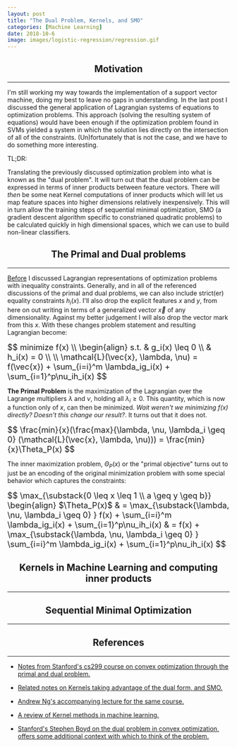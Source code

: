 ```yaml
---
layout: post
title: "The Dual Problem, Kernels, and SMO"
categories: [Machine Learning]
date: 2018-10-6
image: images/logistic-regression/regression.gif
---
```


<script type="text/x-mathjax-config">
MathJax.Hub.Config({
  CommonHTML: { scale: 150 },
  tex2jax: {inlineMath: [['$','$'], ['\\(','\\)']]}
});
</script>
<script type="text/javascript" async
src="https://cdnjs.cloudflare.com/ajax/libs/mathjax/2.7.0/MathJax.js?config=TeX-AMS-MML_HTMLorMML" type="text/javascript"></script>

<h2 align="center">Motivation</h2><hr>

I'm still working my way towards the implementation of a support vector machine, doing my best to leave no gaps in understanding. In the last post I discussed the general application of Lagrangian systems of equations to optimization problems. This approach (solving the resulting system of equations) would have been enough if the optimization problem found in SVMs yielded a system in which the solution lies directly on the intersection of all of the constraints. (Un)fortunately that is not the case, and we have to do something more interesting.

TL;DR:

Translating the previously discussed optimization problem into what is known as the "dual problem". It will turn out that the dual problem can be expressed in terms of inner products between feature vectors. There will *then* be some neat Kernel computations of inner products which will let us map feature spaces into higher dimensions relatively inexpensively. This will in turn allow the training steps of sequential minimal optimization, SMO (a gradient descent algorithm specific to constrianed quadratic problems) to be calculated quickly in high dimensional spaces, which we can use to build non-linear classifiers.

<h2 align="center">The Primal and Dual problems</h2><hr>

[Before](https://kyle-lewis.github.io/machine%20learning/2018/09/15/Constrained-Maximization-and-Lagrange-Multipliers.html) I discussed Lagrangian representations of optimization problems with inequality constraints. Generally, and in all of the referenced discussions of the primal and dual problems, we can also include strict(er) equality constraints $h_i(x)$. I'll also drop the explicit features $x$ and $y$, from here on out writing in terms of a generalized vector $\vec{x}$ of any dimensionality. Against my better judgement I will also drop the vector mark from this $x$. With these changes problem statement and resulting Lagrangian become:

<div style="font-size: 130%;">
	$$ 
	minimize f(x) \\
	\begin{align}
	s.t. & g_i(x) \leq 0 \\
	& h_i(x) = 0 \\
	\\
	\mathcal{L}(\vec{x}, \lambda, \nu) = f(\vec{x}) + \sum_{i=i}^m \lambda_ig_i(x) + \sum_{i=1}^p\nu_ih_i(x)
	$$
</div>

**The Primal Problem** is the maximization of the Lagrangian over the Lagrange multipliers $\lambda$ and $\nu$, holding all $\lambda_i \geq 0$. This quantity, which is now a function only of $x$, can then be minimized. *Wait weren't we minimizing f(x) directly? Doesn't this change our result?*. It turns out that it does not.

<div style="font-size: 130%;">
	$$ 
	\frac{min}{x}(\frac{max}{\lambda, \nu, \lambda_i \geq 0} (\mathcal{L}(\vec{x}, \lambda, \nu))) = \frac{min}{x}\Theta_P(x)
	$$
</div>

The inner maximization problem, $\Theta_P(x)$ or the "primal objective" turns out to just be an encoding of the original minimization problem with some special behavior which captures the constraints:

<div style="font-size: 130%;">
	$$ 
	\max_{\substack{0 \leq x \leq 1 \\ a \geq y \geq b}}
	\begin{align}
	$\Theta_P(x)$ & = \max_{\substack{\lambda, \nu, \lambda_i \geq 0} } f(x) + \sum_{i=i}^m \lambda_ig_i(x) + \sum_{i=1}^p\nu_ih_i(x)
	& = f(x) + \max_{\substack{\lambda, \nu, \lambda_i \geq 0} } \sum_{i=i}^m \lambda_ig_i(x) + \sum_{i=1}^p\nu_ih_i(x)
	$$
</div>




<h2 align="center">Kernels in Machine Learning and computing inner products</h2><hr>


<h2 align="center">Sequential Minimal Optimization</h2><hr>


<h2 align="center">References</h2><hr>

- <a href="http://cs229.stanford.edu/section/cs229-cvxopt2.pdf" target="_blank"> Notes from Stanford's cs299 course on convex optimization through the primal and dual problem. 

- <a href="http://cs229.stanford.edu/notes/cs229-notes3.pdf" target="_blank"> Related notes on Kernels taking advantage of the dual form, and SMO.

- <a href="https://www.youtube.com/watch?v=s8B4A5ubw6c&index=8&list=PLA89DCFA6ADACE599&t=1160s" target="_blank"> Andrew Ng's accompanying lecture for the same course. 

- <a href="https://pdfs.semanticscholar.org/2862/e7b8fefb209cdb4c47a1643f2af71cd67b00.pdf" target="_blank"> A review of Kernel methods in machine learning. 

- <a href="https://youtu.be/FJVmflArCXc" target="_blank"> Stanford's Stephen Boyd on the dual problem in convex optimization, offers some additional context with which to think of the problem. 

